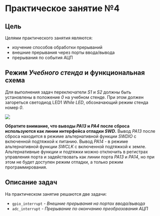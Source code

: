 # Практическое занятие №4

## Цель

Целями практического занятия являются:
* изучение способов обработки прерываний
* внешние прерывания через порты ввода/вывода
* прерывания по события АЦП

## Режим _Учебного стенда_ и функциональная схема

Для выполнения задач переключатели _S1_ и _S2_ должны быть установлены в положение _0_ на учебном стенде.
При этом должен загореться светодиод LED1 _While LED_, обозначающий режим стенда номер _0_.

![ ](../../../../img/lab1_ex1-4_sch.png)

**Обратите внимание, что выводы _PA13_ и _PA4_ после сброса используются как линии интерфейса отладки _SWD_.**
Вывод _PA13_ после сброса находится в режиме альтернативной функции _SWDIO_ с включенной подтяжкой к питанию.
Вывод _PA14_ - в режиме альтернативной функции _SWCLK_ с включенной подтяжкой к земле.
Альтернативные функции и подтяжки можно отключить в регистрах управления порта и
задействовать как линии порта _PA13_ и _PA14_, но при этом не будет доступен режим отладки,
а только режим программирования.

## Описание задач

На практическом занятие решаются две задачи:

* `gpio_interrupt` - _Внешние прерывания на портах ввода/вывода_
* `adc_interrupt` - _Прерывание по окончанию преобразования АЦП_
